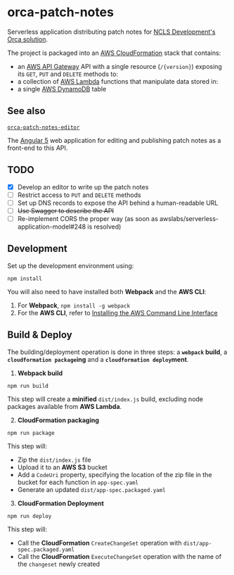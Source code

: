 # orca-patch-notes

Serverless application distributing patch notes for [NCLS Development's Orca solution](https://www.orca-solution.com).

The project is packaged into an [AWS CloudFormation](https://aws.amazon.com/cloudformation/) stack that contains:

- an [AWS API Gateway](https://aws.amazon.com/api-gateway/) API with a single resource (`/{version}`) exposing its `GET`, `PUT` and `DELETE` methods to:
- a collection of [AWS Lambda](https://aws.amazon.com/lambda/) functions that manipulate data stored in:
- a single [AWS DynamoDB](https://aws.amazon.com/dynamodb/) table

## See also

[`orca-patch-notes-editor`](https://github.com/ccjmne/orca-patch-notes-editor)

The [Angular 5](https://angular.io/) web application for editing and publishing patch notes as a front-end to this API.

## TODO

- [x] Develop an editor to write up the patch notes
- [ ] Restrict access to `PUT` and `DELETE` methods
- [ ] Set up DNS records to expose the API behind a human-readable URL
- [ ] ~~Use Swagger to describe the API~~
- [ ] Re-implement CORS the proper way (as soon as awslabs/serverless-application-model#248 is resolved)

## Development

Set up the development environment using:

```
npm install
```

You will also need to have installed both **Webpack** and the **AWS CLI**:

1. For **Webpack**, `npm install -g webpack`
2. For the **AWS CLI**, refer to [Installing the AWS Command Line Interface](https://docs.aws.amazon.com/cli/latest/userguide/installing.html)

## Build & Deploy

The building/deployment operation is done in three steps: a **`webpack` build**, a **`cloudformation package`ing** and a **`cloudformation deploy`ment**.

1. **Webpack build**

  ```
  npm run build
  ```

  This step will create a **minified** `dist/index.js` build, excluding node packages available from **AWS Lambda**.

2. **CloudFormation packaging**

  ```
  npm run package
  ```

  This step will:

  - Zip the `dist/index.js` file
  - Upload it to an **AWS S3** bucket
  - Add a `CodeUri` property, specifying the location of the zip file in the bucket for each function in `app-spec.yaml`
  - Generate an updated `dist/app-spec.packaged.yaml`

3. **CloudFormation Deployment**

  ```
  npm run deploy
  ```

  This step will:

  - Call the **CloudFormation** `CreateChangeSet` operation with `dist/app-spec.packaged.yaml`
  - Call the **CloudFormation** `ExecuteChangeSet` operation with the name of the `changeset` newly created
